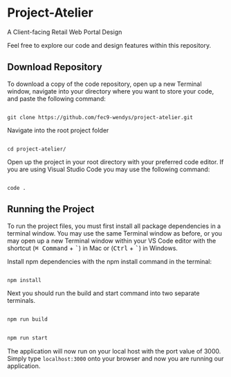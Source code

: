 # Project-Atelier

A Client-facing Retail Web Portal Design

Feel free to explore our code and design features within this repository.

## Download Repository

To download a copy of the code repository, open up a new Terminal window, navigate into your directory where you want to store your code, and paste the following command:

```console

git clone https://github.com/fec9-wendys/project-atelier.git

```

Navigate into the root project folder

```console

cd project-atelier/

```

Open up the project in your root directory with your preferred code editor. If you are using Visual Studio Code you may use the following command:

```console

code .

```


## Running the Project

To run the project files, you must first install all package dependencies in a terminal window. You may use the same Terminal window as before, or you may open up a new Terminal window within your VS Code editor with the shortcut (<kbd>⌘ Command</kbd> + <kbd>\`</kbd>) in Mac or (<kbd>Ctrl</kbd> + <kbd>\`</kbd>) in Windows.

Install npm dependencies with the npm install command in the terminal:


```js

npm install

```

Next you should run the build and start command into two separate terminals.

```js

npm run build

```

```js

npm run start

```

The application will now run on your local host with the port value of 3000. Simply type `localhost:3000` onto your browser and now you are running our application.
